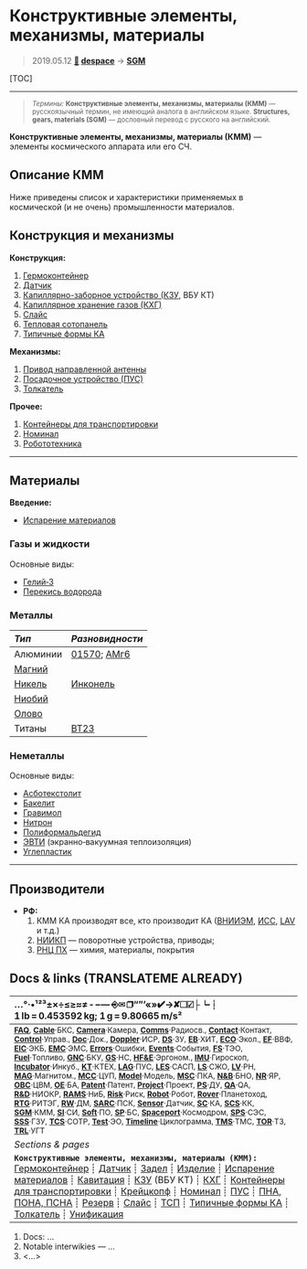 # Конструктивные элементы, механизмы, материалы
> 2019.05.12 **[🚀](../index/index.md) [despace](index.md)** → **[SGM](sgm.md)**

[TOC]

---

> <small>*Термины:* **Конструктивные элементы, механизмы, материалы (КММ)** — русскоязычный термин, не имеющий аналога в английском языке. **Structures, gears, materials (SGM)** — дословный перевод с русского на английский.</small>

**Конструктивные элементы, механизмы, материалы (КММ)** — элементы космического аппарата или его СЧ.



## Описание КММ
Ниже приведены список и характеристики применяемых в космической (и не очень) промышленности материалов.



## Конструкция и механизмы

**Конструкция:**

   1. [Гермоконтейнер](гермоконтейнер.md)
   1. [Датчик](sensor.md)
   1. [Капиллярно-заборное устройство (КЗУ,](cinu.md) ВБУ КТ)
   1. [Капиллярное хранение газов (КХГ)](cgs.md)
   1. [Слайс](слайс.md)
   1. [Тепловая сотопанель](tsp.md)
   1. [Типичные формы КА](sc_ts.md)

**Механизмы:**

   1. [Привод направленной антенны](aiad.md)
   1. [Посадочное устройство (ПУС)](lag.md)
   1. [Толкатель](толкатель.md)

**Прочее:**

   1. [Контейнеры для транспортировки](ship_contain.md)
   1. [Номинал](nominal.md)
   1. [Робототехника](robotics.md)


---

## Материалы
**Введение:**

   - [Испарение материалов](mat_sublime.md)



### Газы и жидкости
Основные виды:

   - [Гелий‑3](helium3.md)
   - [Перекись водорода](h_peroxide.md)



### Металлы
|*Тип*|*Разновидности*|
|:--|:--|
|Алюминии  | [01570](01570.md); [АМг6](amg6.md)  |
| [Магний](magnesium.md)  |  |
| [Никель](nickel.md)  | [Инконель](inconel.md)  |
| [Ниобий](niobium.md)  |  |
| [Олово](tin.md)  |  |
|Титаны  | [ВТ23](vt23.md)  |



### Неметаллы
Основные виды:

   - [Асботекстолит](asc_lam.md)
   - [Бакелит](bakelite.md)
   - [Гравимол](gravimol.md)
   - [Нитрон](acryl_fiber.md)
   - [Полиформальдегид](polyoxymethylene.md)
   - [ЭВТИ](mli.md) (экранно‑вакуумная теплоизоляция)
   - [Углепластик](cfrp.md)



---

## Производители
   - **РФ:**
      1. КММ КА производят все, кто производит КА ([ВНИИЭМ](zz_vniiem.md), [ИСС](zz_iss_r.md), [LAV](zz_lav.md) и т.д.)
      1. [НИИКП](zz_niicom.md) — поворотные устройства, приводы;
      1. [РНЦ ПХ](zz_rsc_ac.md) — химия, материалы, покрытия



<p style="page-break-after:always"> </p>

## Docs & links (TRANSLATEME ALREADY)
|…°·•¹²³±×÷≤≥≈≠ ‑ −— ⎆✉ ❐“”’«»✔→✘☐☑├┕┆ 1 lb = 0.453592 kg; 1 g = 9.80665 m/s²|
|:--|
|<small>**[FAQ](faq.md)**, **[Cable](cable.md)**·БКС, **[Camera](camera.md)**·Камера, **[Comms](comms.md)**·Радиосв., **[Contact](contact.md)**·Контакт, **[Control](control.md)**·Управ., **[Doc](doc.md)**·Док., **[Doppler](doppler.md)**·ИСР, **[DS](ds.md)**·ЗУ, **[EB](eb.md)**·ХИТ, **[ECO](ecology.md)**·Экол., **[EF](ef.md)**·ВВФ, **[ElC](elc.md)**·ЭКБ, **[EMC](emc.md)**·ЭМС, **[Errors](error.md)**·Ошибки, **[Events](event.md)**·События, **[FS](fs.md)**·ТЭО, **[Fuel](fuel.md)**·Топливо, **[GNC](gnc.md)**·БКУ, **[GS](scs.md)**·НС, **[HF&E](hfe.md)**·Эргоном., **[IMU](imu.md)**·Гироскоп, **[Incubator](incubator.md)**·Инкуб., **[KT](kt.md)**·КТЕХ, **[LAG](lag.md)**·ПУC, **[LES](les.md)**·САСП, **[LS](ls.md)**·СЖО, **[LV](lv.md)**·РН, **[MAG](mag.md)**·Магнитом., **[MCC](mcc.md)**·ЦУП, **[Model](model.md)**·Модель, **[MSC](sc.md)**·ПКА, **[N&B](nnb.md)**·БНО, **[NR](nr.md)**·ЯР, **[OBC](obc.md)**·ЦВМ, **[OE](oe.md)**·БА, **[Patent](патент.md)**·Патент, **[Project](project.md)**·Проект, **[PS](ps.md)**·ДУ, **[QA](quality.md)**·QA, **[R&D](rnd.md)**·НИОКР, **[RAMS](rams.md)**·НиБ, **[Risk](risk.md)**·Риск, **[Robot](robotics.md)**·Робот, **[Rover](rover.md)**·Планетоход, **[RTG](rtg.md)**·РИТЭГ, **[RW](rw.md)**·ДМ, **[SARC](sarc.md)**·ПСК, **[Sensor](sensor.md)**·Датчик, **[SC](sc.md)**·КА, **[SCS](scs.md)**·КК, **[SGM](sgm.md)**·КММ, **[SI](si.md)**·СИ, **[Soft](soft.md)**·ПО, **[SP](sp.md)**·БС, **[Spaceport](spaceport.md)**·Космодром, **[SPS](sps.md)**·СЭС, **[SSS](sss.md)**·ГЗУ, **[TCS](tcs.md)**·СОТР, **[Test](test.md)**·ЭО, **[Timeline](timeline.md)**·Циклограмма, **[TMS](tms.md)**·ТМС, **[TOR](tor.md)**·ТЗ, **[TRL](trl.md)**·УГТ</small>|
|*Sections & pages*|
|**`Конструктивные элементы, механизмы, материалы (КММ):`**<br> [Гермоконтейнер](гермоконтейнер.md) ┊ [Датчик](sensor.md) ┊ [Задел](margin.md) ┊ [Изделие](unit.md) ┊ [Испарение материалов](mat_sublime.md) ┊ [Кавитация](cavitation.md) ┊ [КЗУ](cinu.md) (ВБУ КТ) ┊ [КХГ](cgs.md) ┊ [Контейнеры для транспортировки](ship_contain.md) ┊ [Крейцкопф](crosshead.md) ┊ [Номинал](nominal.md) ┊ [ПУС](lag.md) ┊ [ПНА, ПОНА, ПСНА](aiad.md) ┊ [Резерв](reserve.md) ┊ [Слайс](слайс.md) ┊ [ТСП](tsp.md) ┊ [Типичные формы КА](sc_ts.md) ┊ [Толкатель](толкатель.md) ┊ [Унификация](commonality.md) |

   1. Docs: …
   1. Notable interwikies — …
   1. <…>

